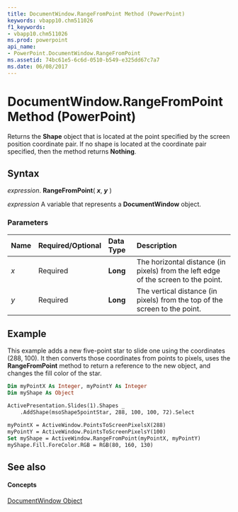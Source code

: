 ```yaml
---
title: DocumentWindow.RangeFromPoint Method (PowerPoint)
keywords: vbapp10.chm511026
f1_keywords:
- vbapp10.chm511026
ms.prod: powerpoint
api_name:
- PowerPoint.DocumentWindow.RangeFromPoint
ms.assetid: 74bc61e5-6c6d-0510-b549-e325dd67c7a7
ms.date: 06/08/2017
---
```



# DocumentWindow.RangeFromPoint Method (PowerPoint)

Returns the  **Shape** object that is located at the point specified by the screen position coordinate pair. If no shape is located at the coordinate pair specified, then the method returns **Nothing**.


## Syntax

 _expression_. **RangeFromPoint**( **_x_**, **_y_** )

 _expression_ A variable that represents a **DocumentWindow** object.


### Parameters



|**Name**|**Required/Optional**|**Data Type**|**Description**|
|:-----|:-----|:-----|:-----|
| _x_|Required|**Long**|The horizontal distance (in pixels) from the left edge of the screen to the point.|
| _y_|Required|**Long**|The vertical distance (in pixels) from the top of the screen to the point.|

## Example

This example adds a new five-point star to slide one using the coordinates (288, 100). It then converts those coordinates from points to pixels, uses the  **RangeFromPoint** method to return a reference to the new object, and changes the fill color of the star.


```vb
Dim myPointX As Integer, myPointY As Integer
Dim myShape As Object

ActivePresentation.Slides(1).Shapes _
    .AddShape(msoShape5pointStar, 288, 100, 100, 72).Select

myPointX = ActiveWindow.PointsToScreenPixelsX(288)
myPointY = ActiveWindow.PointsToScreenPixelsY(100)
Set myShape = ActiveWindow.RangeFromPoint(myPointX, myPointY)
myShape.Fill.ForeColor.RGB = RGB(80, 160, 130)
```


## See also


#### Concepts


[DocumentWindow Object](PowerPoint.DocumentWindow.md)


